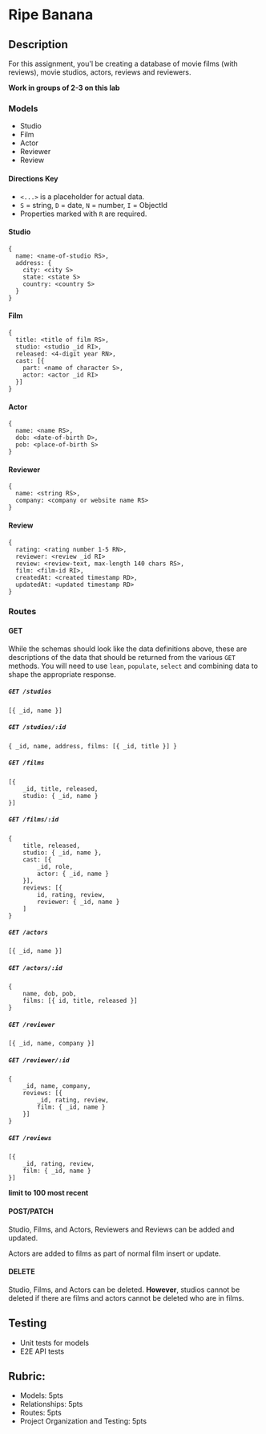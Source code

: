 Ripe Banana
===

## Description

For this assignment, you'l be creating a database of movie films (with reviews), movie studios, actors, reviews and reviewers.

**Work in groups of 2-3 on this lab**

### Models

* Studio
* Film
* Actor
* Reviewer
* Review

#### Directions Key
* `<...>` is a placeholder for actual data.
* `S` = string, `D` = date, `N` = number, `I` = ObjectId
* Properties marked with `R` are required.

#### Studio

```
{
  name: <name-of-studio RS>,
  address: {
    city: <city S>
    state: <state S>
    country: <country S>
  }
}
```

#### Film

```
{
  title: <title of film RS>,
  studio: <studio _id RI>,
  released: <4-digit year RN>,
  cast: [{
    part: <name of character S>,
    actor: <actor _id RI>
  }]
}
```

#### Actor

```
{ 
  name: <name RS>,
  dob: <date-of-birth D>,
  pob: <place-of-birth S>
}
```

#### Reviewer

```
{ 
  name: <string RS>,
  company: <company or website name RS>
}
```


#### Review

```
{ 
  rating: <rating number 1-5 RN>,
  reviewer: <review _id RI>
  review: <review-text, max-length 140 chars RS>,
  film: <film-id RI>,
  createdAt: <created timestamp RD>,
  updatedAt: <updated timestamp RD>
}
```


### Routes

#### GET

While the schemas should look like the data definitions above, these are descriptions of the data that should be returned from the various `GET` methods. You will need to use `lean`, `populate`, `select` and combining data to shape the appropriate response. 

##### `GET /studios`
```
[{ _id, name }]
```

##### `GET /studios/:id`

```
{ _id, name, address, films: [{ _id, title }] }
```

##### `GET /films`

```
[{ 
    _id, title, released, 
    studio: { _id, name } 
}]
```

##### `GET /films/:id`

```
{   
    title, released, 
    studio: { _id, name }, 
    cast: [{ 
        _id, role, 
        actor: { _id, name }
    }], 
    reviews: [{ 
        id, rating, review, 
        reviewer: { _id, name }
    ]
}
```

##### `GET /actors`

```
[{ _id, name }]
```

##### `GET /actors/:id`

```
{ 
    name, dob, pob,     
    films: [{ id, title, released }] 
}
```

##### `GET /reviewer`

```
[{ _id, name, company }]
```

##### `GET /reviewer/:id`

```
{ 
    _id, name, company, 
    reviews: [{ 
        _id, rating, review, 
        film: { _id, name }
    }] 
}
```

##### `GET /reviews`

```
[{ 
    _id, rating, review, 
    film: { _id, name }
}] 
```

**limit to 100 most recent**


#### POST/PATCH

Studio, Films, and Actors, Reviewers and Reviews can be added and updated.

Actors are added to films as part of normal film insert or update.

#### DELETE

Studio, Films, and Actors can be deleted. **However**, studios cannot be deleted if there are films and actors cannot be deleted who are in films.

## Testing

* Unit tests for models
* E2E API tests

## Rubric:

* Models: 5pts
* Relationships: 5pts
* Routes: 5pts
* Project Organization and Testing: 5pts